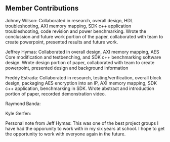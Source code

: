 ## Member Contributions

Johnny Wilson: Collaborated in research, overall design, HDL troubleshooting, AXI memory mapping, SDK c++ application troubleshooting, code revision and power benchmarking. Wrote the conclussion and future work portion of the paper, collaborated with team to create powerpoint, presented results and future work.

Jeffrey Hymas: Collaborated in overall design, AXI memory mapping, AES Core modification and testbenching, and SDK c++ benchmarking software design. Wrote design portion of paper, collaborated with team to create powerpoint, presented design and background information

Freddy Estrada: Collaborated in research, testing/verification, overall block design, packaging AES encryption into an IP, AXI memory mapping, SDK c++ application, benchmarking in SDK. Wrote abstract and introduction portion of paper, recorded demonstration video. 

Raymond Banda:

Kyle Gerfen:

Personal note from Jeff Hymas: This was one of the best project groups I have had the opporunity to work with in my six years at school. I hope to get the opportunity to work with everyone again in the future.
